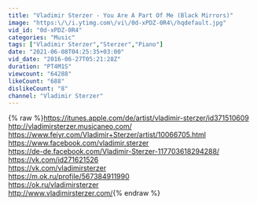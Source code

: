 ```yaml
---
title: "Vladimir Sterzer - You Are A Part Of Me (Black Mirrors)"
image: "https:\/\/i.ytimg.com\/vi\/0d-xPDZ-0R4\/hqdefault.jpg"
vid_id: "0d-xPDZ-0R4"
categories: "Music"
tags: ["Vladimir Sterzer","Sterzer","Piano"]
date: "2021-06-08T04:25:35+03:00"
vid_date: "2016-06-27T05:21:28Z"
duration: "PT4M1S"
viewcount: "64288"
likeCount: "688"
dislikeCount: "8"
channel: "Vladimir Sterzer"
---
```

{% raw %}<a rel="nofollow" target="blank" href="https://itunes.apple.com/de/artist/vladimir-sterzer/id371510609">https://itunes.apple.com/de/artist/vladimir-sterzer/id371510609</a><br /><a rel="nofollow" target="blank" href="http://vladimirsterzer.musicaneo.com/">http://vladimirsterzer.musicaneo.com/</a><br /><a rel="nofollow" target="blank" href="https://www.feiyr.com/Vladimir+Sterzer/artist/10066705.html">https://www.feiyr.com/Vladimir+Sterzer/artist/10066705.html</a><br /><a rel="nofollow" target="blank" href="https://www.facebook.com/vladimir.sterzer">https://www.facebook.com/vladimir.sterzer</a><br /><a rel="nofollow" target="blank" href="https://de-de.facebook.com/Vladimir-Sterzer-117703618294288/">https://de-de.facebook.com/Vladimir-Sterzer-117703618294288/</a><br /><a rel="nofollow" target="blank" href="https://vk.com/id271621526">https://vk.com/id271621526</a><br /><a rel="nofollow" target="blank" href="https://vk.com/vladimirsterzer">https://vk.com/vladimirsterzer</a><br /><a rel="nofollow" target="blank" href="https://m.ok.ru/profile/567384911990">https://m.ok.ru/profile/567384911990</a><br /><a rel="nofollow" target="blank" href="https://ok.ru/vladimirsterzer">https://ok.ru/vladimirsterzer</a><br /><a rel="nofollow" target="blank" href="http://www.vladimirsterzer.com/">http://www.vladimirsterzer.com/</a>{% endraw %}

